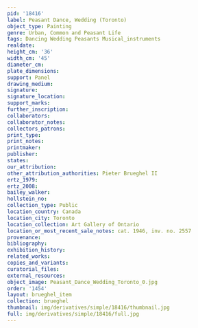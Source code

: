 ```yaml
---
pid: '18416'
label: Peasant Dance, Wedding (Toronto)
object_type: Painting
genre: Urban, Common and Peasant Life
tags: Dancing Wedding Peasants Musical_instruments
realdate: 
height_cm: '36'
width_cm: '45'
diameter_cm: 
plate_dimensions: 
support: Panel
drawing_medium: 
signature: 
signature_location: 
support_marks: 
further_inscription: 
collaborators: 
collaborator_notes: 
collectors_patrons: 
print_type: 
print_notes: 
printmaker: 
publisher: 
states: 
our_attribution: 
other_attribution_authorities: Pieter Brueghel II
ertz_1979: 
ertz_2008: 
bailey_walker: 
hollstein_no: 
collection_type: Public
location_country: Canada
location_city: Toronto
location_collection: Art Gallery of Ontario
location_or_most_recent_sale_notes: cat. 1946, inv. no. 2557
provenance: 
bibliography: 
exhibition_history: 
related_works: 
copies_and_variants: 
curatorial_files: 
external_resources: 
object_image: Peasant_Dance_Wedding_Toronto_0.jpg
order: '1454'
layout: brueghel_item
collection: brueghel
thumbnail: img/derivatives/simple/18416/thumbnail.jpg
full: img/derivatives/simple/18416/full.jpg
---
```

